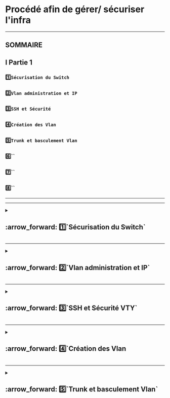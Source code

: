 # Procédé  afin de gérer/ sécuriser l'infra
***
## SOMMAIRE

## I Partie 1
### 1️⃣`Sécurisation du Switch`
### 2️⃣`Vlan administration et IP`
### 3️⃣`SSH et Sécurité`
### 4️⃣`Création des Vlan`
### 5️⃣`Trunk et basculement Vlan`
### 6️⃣``
### 7️⃣``
### 8️⃣``





***
***
<details>
<summary>
<h2>
:arrow_forward: 1️⃣`Sécurisation du Switch`
</h2>
</summary>


#### C'est un mauvaise pratique d'avoir tout les port sur le même Vlan, comme dans la configuration par defaut.

#### 1.1) Changer son nom 
      saiph#hostname <name>

#### 1.2) Rentrer le switch sur un domaine, le domaine sert entre autre à créer des clé SSH
         saiph(config)#ip domain-name stars.local

#### 1.3) Création d'un Vlan exotique et le fermer administrativement(afin de retarder un attaquant évantuel, qui chercherai à accéder à l'infra via les interfaces)
        saiph(config)#vlan 3000
        saiph(config) shutdown

#### 1.4) Passer les Interfaces en mode access(pour éviter qu'elles ne se fassent négocier en mode trunck) 
        saiph(config-if)#interface range fastEthernet 0/1-24

![image](https://github.com/user-attachments/assets/5cb509b3-912b-4173-906f-cb5687907e79)

#### 1.5) Déplacer les interfaces sur le Vlan 3000 créer précédement 
       saiph(config-if)#switchport access vlan 3000
    

![image](https://github.com/user-attachments/assets/aba67810-14e0-4a7d-ae8e-7736462ec0eb)

#### Et si on regarde la running config =>

![image](https://github.com/user-attachments/assets/0737aa01-ea9a-4b23-bf24-464d404b6ee8)

### 1.6 ) Eteindre administrativement les interfaces fast Ethernet et Gigabit
            saiph#conf t
            saiph(config)#interface range fastEthernet 0/1-24 
            saiph(config-if-range)#shutdown
            saiph(config)#interface range gigabitEthernet 0/1-2
            saiph(config-if-range)#shutdown

![image](https://github.com/user-attachments/assets/bb3be8f8-51b1-4cfb-abf9-0e5c92ed274e)

</details>


***
<details>
<summary>
<h2>
:arrow_forward: 2️⃣`Vlan administration et IP` 
</h2>
</summary>
      
#### 2.1) Création du Vlan Admin
            saiph#conf ter
            saiph(config)#vlan 100
            saiph(config-vlan)#name <NAME> (NET)

### 2.2) Donner une IP au Vlan 100
            saiph(config-if)#ip address (10.100.100.252 255.255.255.248)

### 2.3) Renseigner le default gateway
            saiph(config)# interface vlan 100
            saiph(config-if)#ip default-gateway gateway(10.100.100.254)


### 2.4) Copier running-config => startup-config 
            saiph#copy running-config startup-config

### Vérif:
![image](https://github.com/user-attachments/assets/9fb0bd7a-d3af-4060-aab7-25e1c705f13a)

![image](https://github.com/user-attachments/assets/0bd2acf3-c617-41c2-8513-ba72ec8c49eb)

</details>

***

<details>
<summary>
<h2>
:arrow_forward: 3️⃣`SSH et Sécurité VTY`
</h2>
</summary>

### 3.1) Sécuriser la connection => enable
### Le mot de passe ne sera plus en claire dans run/start-config
            saiph(config)#service password-encryption 


### Créer le MDP ici (131213)
            saiph(config)# enable secret <MDP>
![image](https://github.com/user-attachments/assets/5293facc-62c0-49b2-a877-e22dabcd6fb1)

### 3.2) `SSH`

### 3.2.1) Créer un utilisateur et mot de passe ici (131213)
            saiph(config)#username admin1 sercret <MDP>

![image](https://github.com/user-attachments/assets/6bda7cbf-25ad-4a05-8af1-93c3e4578dfa)

### 3.2.2) Création ssh
            saiph(config)#ip ssh version 2

### 3.2.3) MDP
            saiph(config)#crypto key generate rsa => 2048 bit

### 3.2.4) Time out
            saiph(config)#ip ssh time-out 120 => en secondes .. ⚠️

### 3.2.5) Configurer le nombre de tentatives de connection
            saiph(config)#ip ssh authentication-retries 3

![image](https://github.com/user-attachments/assets/e9124b0b-5ecb-46ec-a527-df0120d4f6f8)


### 3.3) `VTY et Line Console`

### La bonne pratique est de configurer au moins 3 lignes, afin de pouvoir se connecter à distance (1), en même temps qu'un autre admin (2), et un troisiéme lignes de secours (3).
### Et configuration des interfaces consoles afin de les rendre impossible sans MDP.

![image](https://github.com/user-attachments/assets/28455763-60f9-4c46-ba0d-8cc76a1cdc72)

### 3.3.1) Configuration `Line Console` ⏫ 
### Rentrer dans ça conf
                 saiph(config)#line console 0

### Utiliser un login local (ici admin1)
                 saiph(config-line)#login local

### Mettre un time out sur cette interface(si une utilisation inactive prolongué est détecté la session est fermé)
                 saiph(config-line)#exec-timeout 3 => en minutes

### ⚠️Maintenant si on se connect avec le cable bleu sur le switch un login et un MDP sera demandé.

### 3.2.2) `VTY`
### Ici configuration du nombre de lignes dédiées à la gestion à distance du switch

### Selectionner la/les ligne(s)
             saiph(config)# line vty 0 2                 

### Accées par user local
            saiph(config-line)# login local

### Time out ⚠️en minutes
            saiph(config-line)# exec-timeout 5

### Quel protocol passe par VTY en input => ICI SSH
            saiph(config-line)# transport input ssh

### Qu'on ne puisse faire que du ssh  
            saiph(config-line)# transport output none

### Sécuriser les autre line VTY (pas de connection)
            saiph(config)#line vty 3 15
            saiph(config-line)#no login

![image](https://github.com/user-attachments/assets/cb0ef47f-69d6-45e0-b27e-4fd22aefa992)


            saiph#copy running-config startup-config

</details>


***

<details>
<summary>
<h2>
:arrow_forward: 4️⃣`Création des Vlan  
</h2>
</summary>

### ⚠️Ici un deuxiéme switch est configuré en copiant la configuration de saiph
#### 4.1) Brancher PC1 (FastEthernet 0/1) et PC2  (FastEthernet 0/2) sur alnilam
#### 4.2) Renseigner les IP des interfaces 
![image](https://github.com/user-attachments/assets/452b3aaa-676c-4c16-aa01-e97ca8f1bf96)
* #### PC1 10.10.10.1 255.255.255.0
* #### PC2 10.10.10.2 255.255.255.0

#### 4.3) Créer les Vlan 10 et Vlan 20
            alnilam(config)#vlan 10
            alnilam(config)#vlan 20

#### 4.4) Déplacer les interfaces sur les bon Vlan ici :
#### * fast ethernet 0/1-2 => vlan10
               alnilam#conf ter   
               alnilam(config)#interface rangefastEthernet 0/1-2
               alnilam(config-if_range)# switchport access vlan 10

#### * fast ethernet 0/13 => vlan12
               alnilam#conf ter   
               alnilam(config)#interface rangefastEthernet 0/13
               alnilam(config-if)# switchport access vlan 20
               alnilam(config-if)#no shutdown

</details>

***
<details>
<summary>
<h2>
:arrow_forward: 5️⃣`Trunk et basculement Vlan`
</h2>
</summary>

#### 5.1) Connecter alnilam => saiph <= ainitak via GigabitEthernet
#### 5.2) Configuration des ports GiGabit afin de créer des Truncks
#### ⚠️La séquance réalisée ci desous est à répéter sur les 3 switchs.
#### L'idée est de repartir sur un configuration de base des ports pour les configurer.
#### Réactiver le port (en mode switchport mode access)
            alnilam(config)#interface gigabitEthernet 0/1
            alnilam(config-if)#no switchport mode access
#### Sortir le port du Vlan exotique et allumer
            alnilam(config-if)#no switchport access vlan 3000
            alnilam(config-if)#no shutdown

#### 5.3) Activer le mode trunk
            alnilam(config-if)#switchport mode trunk 



































</details>
















